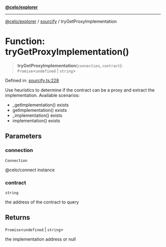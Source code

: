 [**@celo/explorer**](../../README.md)

***

[@celo/explorer](../../README.md) / [sourcify](../README.md) / tryGetProxyImplementation

# Function: tryGetProxyImplementation()

> **tryGetProxyImplementation**(`connection`, `contract`): `Promise`\<`undefined` \| `string`\>

Defined in: [sourcify.ts:228](https://github.com/celo-org/developer-tooling/blob/master/packages/sdk/explorer/src/sourcify.ts#L228)

Use heuristics to determine if the contract can be a proxy
and extract the implementation.
Available scenarios:
- _getImplementation() exists
- getImplementation() exists
- _implementation() exists
- implementation() exists

## Parameters

### connection

`Connection`

@celo/connect instance

### contract

`string`

the address of the contract to query

## Returns

`Promise`\<`undefined` \| `string`\>

the implementation address or null
